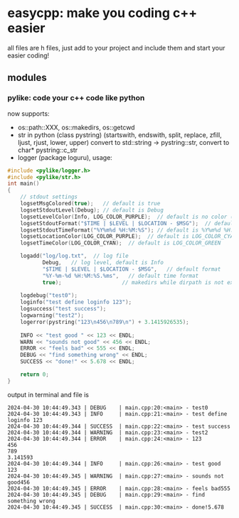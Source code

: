 # easycpp: make you coding c++ easier
all files are h files, just add to your project and include them and start your easier coding!
## modules
### pylike: code your c++ code like python
now supports:
- os::path::XXX, os::makedirs, os::getcwd
- str in python (class pystring) (startswith, endswith, split, replace, zfill, ljust, rjust, lower, upper)  convert to std::string -> pystring::str, convert to char* pystring::c_str
- logger (package loguru), usage:
```cpp
#include <pylike/logger.h>
#include <pylike/str.h>
int main()
{
    // stdout settings
    logsetMsgColored(true);   // default is true
    logsetStdoutLevel(Debug); // default is Debug
    logsetLevelColor(Info, LOG_COLOR_PURPLE);  // default is no color (gray)
    logsetStdoutFormat("$TIME | $LEVEL | $LOCATION - $MSG");  // default is what this line shows
    logsetStdoutTimeFormat("%Y%m%d %H:%M:%S"); // default is %Y%m%d %H:%M:%S.%ms
    logsetLocationColor(LOG_COLOR_PURPLE);  // default is LOG_COLOR_CYAN
    logsetTimeColor(LOG_COLOR_CYAN);  // default is LOG_COLOR_GREEN

    logadd("log/log.txt",  // log file
           Debug,   // log level, default is Info
           "$TIME | $LEVEL | $LOCATION - $MSG",   // default format
           "%Y-%m-%d %H:%M:%S.%ms",   // default time format
           true);                   // makedirs while dirpath is not exist, default is true 
    
    logdebug("test0");
    loginfo("test define loginfo 123");
    logsuccess("test success");
    logwarning("test2");
    logerror(pystring("123\n456\n789\n") + 3.1415926535);
    
    INFO << "test good " << 123 << ENDL;
    WARN << "sounds not good" << 456 << ENDL;
    ERROR << "feels bad" << 555 << ENDL;
    DEBUG << "find something wrong" << ENDL;
    SUCCESS << "done!" << 5.678 << ENDL;

    return 0;
}
```

output in terminal and file is

```
2024-04-30 10:44:49.343 | DEBUG    | main.cpp:20:<main> - test0
2024-04-30 10:44:49.343 | INFO     | main.cpp:21:<main> - test define loginfo 123
2024-04-30 10:44:49.344 | SUCCESS  | main.cpp:22:<main> - test success
2024-04-30 10:44:49.344 | WARNING  | main.cpp:23:<main> - test2
2024-04-30 10:44:49.344 | ERROR    | main.cpp:24:<main> - 123
456
789
3.141593
2024-04-30 10:44:49.344 | INFO     | main.cpp:26:<main> - test good 123
2024-04-30 10:44:49.345 | WARNING  | main.cpp:27:<main> - sounds not good456
2024-04-30 10:44:49.345 | ERROR    | main.cpp:28:<main> - feels bad555
2024-04-30 10:44:49.345 | DEBUG    | main.cpp:29:<main> - find something wrong
2024-04-30 10:44:49.345 | SUCCESS  | main.cpp:30:<main> - done!5.678
```

